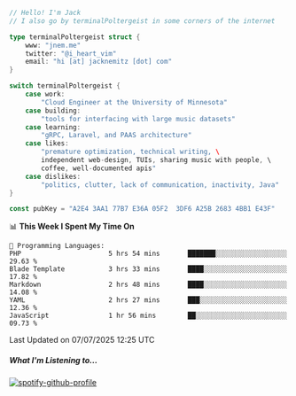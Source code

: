 ```go
// Hello! I'm Jack
// I also go by terminalPoltergeist in some corners of the internet

type terminalPoltergeist struct {
    www: "jnem.me"
    twitter: "@i_heart_vim"
    email: "hi [at] jacknemitz [dot] com"
}

switch terminalPoltergeist {
    case work:
        "Cloud Engineer at the University of Minnesota"
    case building:
        "tools for interfacing with large music datasets"
    case learning:
        "gRPC, Laravel, and PAAS architecture"
    case likes:
        "premature optimization, technical writing, \
        independent web-design, TUIs, sharing music with people, \
        coffee, well-documented apis"
    case dislikes:
        "politics, clutter, lack of communication, inactivity, Java"
}

const pubKey = "A2E4 3AA1 77B7 E36A 05F2  3DF6 A25B 2683 4BB1 E43F"
```

<!--START_SECTION:waka-->
📊 **This Week I Spent My Time On** 

```text
💬 Programming Languages: 
PHP                      5 hrs 54 mins       ███████░░░░░░░░░░░░░░░░░░   29.63 % 
Blade Template           3 hrs 33 mins       ████░░░░░░░░░░░░░░░░░░░░░   17.82 % 
Markdown                 2 hrs 48 mins       ████░░░░░░░░░░░░░░░░░░░░░   14.08 % 
YAML                     2 hrs 27 mins       ███░░░░░░░░░░░░░░░░░░░░░░   12.36 % 
JavaScript               1 hr 56 mins        ██░░░░░░░░░░░░░░░░░░░░░░░   09.73 % 
```


 Last Updated on 07/07/2025 12:25 UTC
<!--END_SECTION:waka-->

##### What I'm Listening to...

[![spotify-github-profile](https://jnem.me/listening-item?maxAge=2592000)](https://jnem.me/listening)
